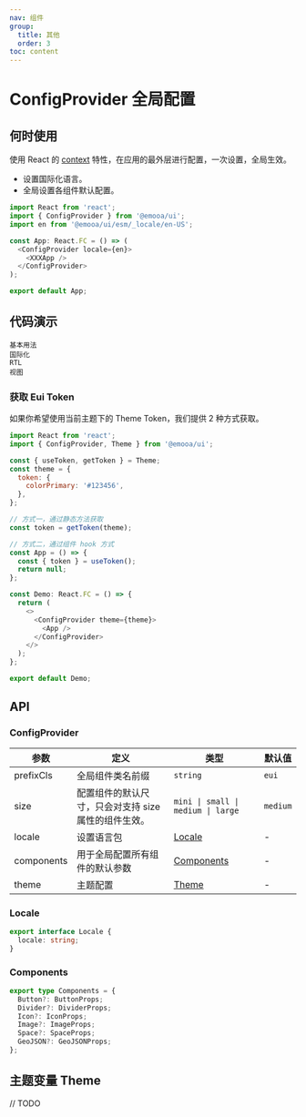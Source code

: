 ```yaml
---
nav: 组件
group:
  title: 其他
  order: 3
toc: content
---
```


# ConfigProvider 全局配置

## 何时使用

使用 React 的 [context](https://legacy.reactjs.org/docs/context.html) 特性，在应用的最外层进行配置，一次设置，全局生效。

- 设置国际化语言。
- 全局设置各组件默认配置。

```js
import React from 'react';
import { ConfigProvider } from '@emooa/ui';
import en from '@emooa/ui/esm/_locale/en-US';

const App: React.FC = () => (
  <ConfigProvider locale={en}>
    <XXXApp />
  </ConfigProvider>
);

export default App;
```

## 代码演示

<code src="../../packages/ui/examples/config-provider/basic.tsx" description="全局设置各组件默认配置，如 `size` 大小。">基本用法</code>  
<code src="../../packages/ui/examples/config-provider/language.tsx" description="设置国际化语言。">国际化</code>  
 <code src="../../packages/ui/examples/config-provider/rtl.tsx" description="设置组件为从右向左阅读的视图。">RTL 视图</code>

### 获取 Eui Token

如果你希望使用当前主题下的 Theme Token，我们提供 2 种方式获取。

```js
import React from 'react';
import { ConfigProvider, Theme } from '@emooa/ui';

const { useToken, getToken } = Theme;
const theme = {
  token: {
    colorPrimary: '#123456',
  },
};

// 方式一，通过静态方法获取
const token = getToken(theme);

// 方式二，通过组件 hook 方式
const App = () => {
  const { token } = useToken();
  return null;
};

const Demo: React.FC = () => {
  return (
    <>
      <ConfigProvider theme={theme}>
        <App />
      </ConfigProvider>
    </>
  );
};

export default Demo;
```

## API

### ConfigProvider

| **参数**   | **定义**                                             | **类型**                           | **默认值** |
| ---------- | ---------------------------------------------------- | ---------------------------------- | ---------- |
| prefixCls  | 全局组件类名前缀                                     | `string`                           | `eui`      |
| size       | 配置组件的默认尺寸，只会对支持 size 属性的组件生效。 | `mini \| small \| medium \| large` | `medium`   |
| locale     | 设置语言包                                           | [Locale](#locale)                  | -          |
| components | 用于全局配置所有组件的默认参数                       | [Components](#components)          | -          |
| theme      | 主题配置                                             | [Theme](#theme)                    | -          |

### Locale

```ts
export interface Locale {
  locale: string;
}
```

### Components

```ts
export type Components = {
  Button?: ButtonProps;
  Divider?: DividerProps;
  Icon?: IconProps;
  Image?: ImageProps;
  Space?: SpaceProps;
  GeoJSON?: GeoJSONProps;
};
```

## 主题变量 Theme

// TODO
